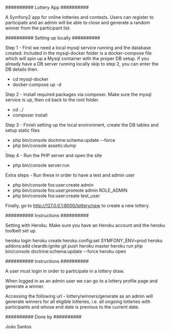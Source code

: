 ########## Lottery App ##########

A Symfony2 app for online lotteries and contests. Users can register to participate
and an admin will be able to close and generate a random winner from the participant list.

##########  Setting up locally  ##########

Step 1 - First we need a local mysql service running and the database created. Included in the
 mysql-docker folder is a docker-compose file which will spin up a Mysql container
 with the proper DB setup. If you already have a DB server running locally skip to step 2,
 you can enter the DB details then.
- cd mysql-docker
- docker-compose up -d

Step 2 - Install required packages via composer. Make sure the mysql service is up,
then cd back to the root folder.
- cd ../  
- composer install

Step 3 - Finish setting up the local environment, create the DB tables and setup static files
- php bin/console doctrine:schema:update --force
- php bin/console assetic:dump

Step 4 - Run the PHP server and open the site
- php bin/console server:run

Extra steps - Run these in order to have a test and admin user
- php bin/console fos:user:create admin
- php bin/console fos:user:promote admin ROLE_ADMIN
- php bin/console fos:user:create test_user

Finally, go to http://127.0.0.1:8000/lottery/new to create a new lottery.

##########  Instructions  ##########

Setting with Heroku. Make sure you have an Heroku account and the heroku toolbelt set up.

heroku login
heroku create
heroku config:set SYMFONY_ENV=prod
heroku addons:add cleardb:ignite
git push heroku master
heroku run php bin/console doctrine:schema:update --force
heroku open


##########  Instructions  ##########

A user must login in order to participate in a lottery draw.

When logged in as an admin user we can go to a lottery profile page and generate a winner.

Accessing the following url - lottery/winners/generate as an admin will generate winners for all eligible lotteries, i.e. all ongoing lotteries with participants and whose end date is previous to the current date.


##########  Done by  ##########

João Santos
